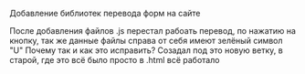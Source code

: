 Добавление библиотек перевода форм на сайте

После добавления файлов .js перестал рабоать перевод, по нажатию на кнопку, так же данные файлы справа от себя имеют зелёный символ "U"
Почему так и как это исправить?
Созадал под это новую ветку, в старой, где это всё было просто в .html всё работало